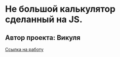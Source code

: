 # Не большой калькулятор сделанный на JS.
## Автор проекта: Викуля
[Ссылка на работу]( https://viktori345.github.io/calc/)
